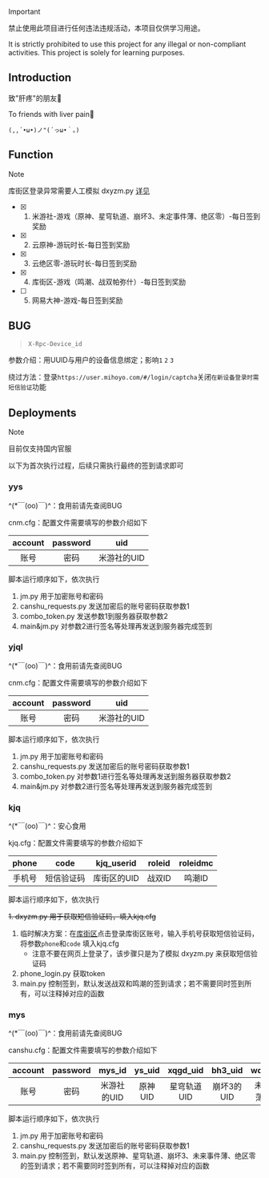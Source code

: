 > [!Important]
> 禁止使用此项目进行任何违法违规活动，本项目仅供学习用途。
> 
> It is strictly prohibited to use this project for any illegal or non-compliant activities. This project is solely for learning purposes.

## Introduction
致"肝疼"的朋友🍻

To friends with liver pain🍻

`(,,´•ω•)ノ"(´っω•｀。)`



## Function
> [!Note]
> 库街区登录异常需要人工模拟 dxyzm.py [详见](#kjq)

- [x] 1. 米游社-游戏（原神、星穹轨道、崩坏3、未定事件薄、绝区零）-每日签到奖励
- [x] 2. 云原神-游玩时长-每日签到奖励
- [x] 3. 云绝区零-游玩时长-每日签到奖励
- [x] 4. 库街区-游戏（鸣潮、战双帕弥什）-每日签到奖励 
- [ ] 5. 网易大神-游戏-每日签到奖励
      
## BUG
> `X-Rpc-Device_id`

参数介绍：用UUID与用户的设备信息绑定；影响`1` `2` `3`

绕过方法：登录`https://user.mihoyo.com/#/login/captcha`关闭`在新设备登录时需短信验证`功能

## Deployments

> [!Note]
> 目前仅支持国内官服
> 
> 以下为首次执行过程，后续只需执行最终的签到请求即可

### yys

^(*￣(oo)￣)^：食用前请先查阅BUG

cnm.cfg：配置文件需要填写的参数介绍如下

|account|password|uid|
| :----:  | :----:  | :----:  |
|账号|密码|米游社的UID|

脚本运行顺序如下，依次执行

1. jm.py 用于加密账号和密码
2. canshu_requests.py 发送加密后的账号密码获取参数1
3. combo_token.py 发送参数1到服务器获取参数2
4. main&jm.py 对参数2进行签名等处理再发送到服务器完成签到

### yjql

^(*￣(oo)￣)^：食用前请先查阅BUG

cnm.cfg：配置文件需要填写的参数介绍如下

|account|password|uid|
| :----:  | :----:  | :----:  |
|账号|密码|米游社的UID|

脚本运行顺序如下，依次执行

1. jm.py 用于加密账号和密码
2. canshu_requests.py 发送加密后的账号密码获取参数1
3. combo_token.py 对参数1进行签名等处理再发送到服务器获取参数2
4. main&jm.py 对参数2进行签名等处理再发送到服务器完成签到

### kjq

^(*￣(oo)￣)^：安心食用

kjq.cfg：配置文件需要填写的参数介绍如下

|phone|code|kjq_userid|roleid|roleidmc|
| :----:  | :----:  | :----:  | :----:  | :----:  |
|手机号|短信验证码|库街区的UID|战双ID|鸣潮ID|

脚本运行顺序如下，依次执行

~~1. dxyzm.py 用于获取短信验证码，填入kjq.cfg~~
1. 临时解决方案：在[库街区](https://www.kurobbs.com/mc/home/9)点击登录库街区账号，输入手机号获取短信验证码，将参数`phone`和`code` 填入kjq.cfg
   - 注意不要在网页上登录了，该步骤只是为了模拟 dxyzm.py 来获取短信验证码
2. phone_login.py 获取token
3. main.py 控制签到，默认发送战双和鸣潮的签到请求；若不需要同时签到所有，可以注释掉对应的函数

### mys

^(*￣(oo)￣)^：食用前请先查阅BUG

canshu.cfg：配置文件需要填写的参数介绍如下

|account|password|mys_id|ys_uid|xqgd_uid|bh3_uid|wdsjb_uid|zzz_uid|
| :----:  | :----:  | :----:  | :----:  | :----:  | :----:  | :----:  | :----:  |
|账号|密码|米游社的UID|原神UID|星穹轨道UID|崩坏3的UID|未来事件薄的UID|绝区零的UID|

脚本运行顺序如下，依次执行

1. jm.py 用于加密账号和密码
2. canshu_requests.py 发送加密后的账号密码获取参数1
3. main.py 控制签到，默认发送原神、星穹轨道、崩坏3、未来事件薄、绝区零的签到请求；若不需要同时签到所有，可以注释掉对应的函数

